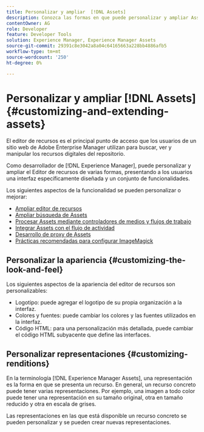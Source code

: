 ```yaml
---
title: Personalizar y ampliar  [!DNL Assets]
description: Conozca las formas en que puede personalizar y ampliar Asset Share y el Editor de recursos, que presenta a los usuarios una interfaz y un conjunto de funcionalidades específicamente adaptados.
contentOwner: AG
role: Developer
feature: Developer Tools
solution: Experience Manager, Experience Manager Assets
source-git-commit: 29391c8e3042a8a04c64165663a228bb4886afb5
workflow-type: tm+mt
source-wordcount: '250'
ht-degree: 0%

---
```


# Personalizar y ampliar [!DNL Assets] {#customizing-and-extending-assets}

El editor de recursos es el principal punto de acceso que los usuarios de un sitio web de Adobe Enterprise Manager utilizan para buscar, ver y manipular los recursos digitales del repositorio.

Como desarrollador de [!DNL Experience Manager], puede personalizar y ampliar el Editor de recursos de varias formas, presentando a los usuarios una interfaz específicamente diseñada y un conjunto de funcionalidades.

Los siguientes aspectos de la funcionalidad se pueden personalizar o mejorar:

* [Ampliar editor de recursos](asseteditorx.md)
* [Ampliar búsqueda de Assets](searchx.md)
* [Procesar Assets mediante controladores de medios y flujos de trabajo](media-handlers.md)
* [Integrar Assets con el flujo de actividad](extending-activity-stream.md)
* [Desarrollo de proxy de Assets](proxy.md)
* [Prácticas recomendadas para configurar ImageMagick](best-practices-for-imagemagick.md)

## Personalizar la apariencia {#customizing-the-look-and-feel}

Los siguientes aspectos de la apariencia del editor de recursos son personalizables:

* Logotipo: puede agregar el logotipo de su propia organización a la interfaz.
* Colores y fuentes: puede cambiar los colores y las fuentes utilizados en la interfaz.
* Código HTML: para una personalización más detallada, puede cambiar el código HTML subyacente que define las interfaces.

## Personalizar representaciones {#customizing-renditions}

En la terminología [!DNL Experience Manager Assets], una representación es la forma en que se presenta un recurso. En general, un recurso concreto puede tener varias representaciones. Por ejemplo, una imagen a todo color puede tener una representación en su tamaño original, otra en tamaño reducido y otra en escala de grises.

Las representaciones en las que está disponible un recurso concreto se pueden personalizar y se pueden crear nuevas representaciones.
